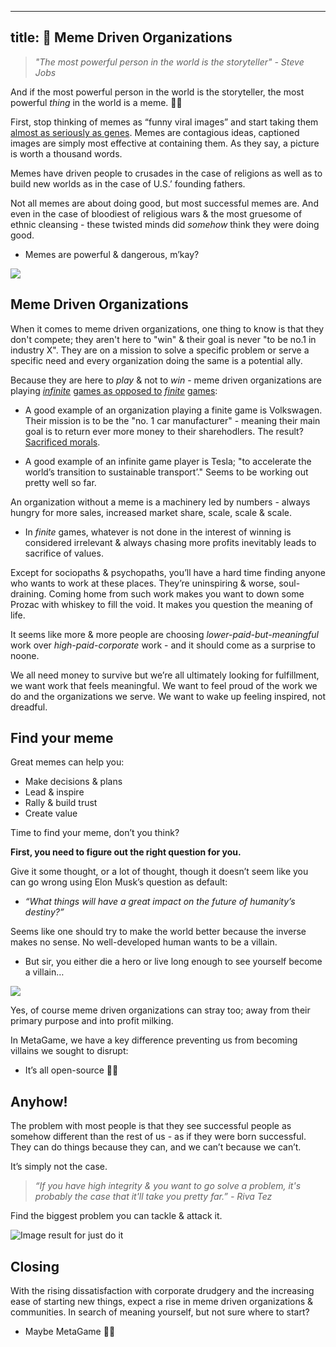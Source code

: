 
---
title: 👻 Meme Driven Organizations
--- 

> _"The most powerful person in the world is the storyteller" - Steve Jobs_

And if the most powerful person in the world is the storyteller, the most powerful _thing_ in the world is a meme. 🤷‍♂️

First, stop thinking of memes as “funny viral images” and start taking them [almost as seriously as genes](https://en.wikipedia.org/wiki/Memetics). Memes are contagious ideas, captioned images are simply most effective at containing them. As they say, a picture is worth a thousand words.

Memes have driven people to crusades in the case of religions as well as to build new worlds as in the case of U.S.’ founding fathers.

Not all memes are about doing good, but most successful memes are. And even in the case of bloodiest of religious wars & the most gruesome of ethnic cleansing - these twisted minds did _somehow_ think they were doing good.

-   Memes are powerful & dangerous, m’kay?
    

![](https://cdn.substack.com/image/fetch/w_1456,c_limit,f_auto,q_auto:good,fl_progressive:steep/https%3A%2F%2Fbucketeer-e05bbc84-baa3-437e-9518-adb32be77984.s3.amazonaws.com%2Fpublic%2Fimages%2F365ade34-758f-4953-bc50-70f1541b058a_1201x630.png)

## Meme Driven Organizations

When it comes to meme driven organizations, one thing to know is that they don't compete; they aren't here to "win" & their goal is never "to be no.1 in industry X". They are on a mission to solve a specific problem or serve a specific need and every organization doing the same is a potential ally.

Because they are here to _play_ & not to _win_ - meme driven organizations are playing _[infinite](https://en.wikipedia.org/wiki/Finite_and_Infinite_Games)_ [games as opposed to](https://en.wikipedia.org/wiki/Finite_and_Infinite_Games) _[finite](https://en.wikipedia.org/wiki/Finite_and_Infinite_Games)_ [games](https://en.wikipedia.org/wiki/Finite_and_Infinite_Games):

-   A good example of an organization playing a finite game is Volkswagen. Their mission is to be the "no. 1 car manufacturer" - meaning their main goal is to return ever more money to their sharehodlers. The result? [Sacrificed morals](https://en.wikipedia.org/wiki/Volkswagen_emissions_scandal).
    
-   A good example of an infinite game player is Tesla; "to accelerate the world’s transition to sustainable transport’." Seems to be working out pretty well so far.
    

An organization without a meme is a machinery led by numbers - always hungry for more sales, increased market share, scale, scale & scale.

-   In _finite_ games, whatever is not done in the interest of winning is considered irrelevant & always chasing more profits inevitably leads to sacrifice of values.
    

Except for sociopaths & psychopaths, you’ll have a hard time finding anyone who wants to work at these places. They’re uninspiring & worse, soul-draining. Coming home from such work makes you want to down some Prozac with whiskey to fill the void. It makes you question the meaning of life.

It seems like more & more people are choosing _lower-paid-but-meaningful_ work over _high-paid-corporate_ work - and it should come as a surprise to noone.

We all need money to survive but we’re all ultimately looking for fulfillment, we want work that feels meaningful. We want to feel proud of the work we do and the organizations we serve. We want to wake up feeling inspired, not dreadful.

## Find your meme

Great memes can help you:
-   Make decisions & plans
-   Lead & inspire
-   Rally & build trust
-   Create value
    

Time to find your meme, don’t you think?

**First, you need to figure out the right question for you.**

Give it some thought, or a lot of thought, though it doesn’t seem like you can go wrong using Elon Musk’s question as default:

-   _“What things will have a great impact on the future of humanity’s destiny?”_
    

Seems like one should try to make the world better because the inverse makes no sense. No well-developed human wants to be a villain.

-   But sir, you either die a hero or live long enough to see yourself become a villain…
    

![](https://cdn.substack.com/image/fetch/w_1456,c_limit,f_auto,q_auto:good,fl_progressive:steep/https%3A%2F%2Fbucketeer-e05bbc84-baa3-437e-9518-adb32be77984.s3.amazonaws.com%2Fpublic%2Fimages%2F314fed72-3041-4d72-bc51-b04732eae48c_1162x783.png)

Yes, of course meme driven organizations can stray too; away from their primary purpose and into profit milking.

In MetaGame, we have a key difference preventing us from becoming villains we sought to disrupt:

-   It’s all open-source 🤷‍♂️
    

## Anyhow!

The problem with most people is that they see successful people as somehow different than the rest of us - as if they were born successful. They can do things because they can, and we can’t because we can’t.

It’s simply not the case.

> _“If you have high integrity & you want to go solve a problem, it's probably the case that it'll take you pretty far.” - Riva Tez_

Find the biggest problem you can tackle & attack it.

![Image result for just do it](https://cdn.substack.com/image/fetch/w_1456,c_limit,f_auto,q_auto:good,fl_progressive:steep/https%3A%2F%2Fbucketeer-e05bbc84-baa3-437e-9518-adb32be77984.s3.amazonaws.com%2Fpublic%2Fimages%2F8adf0c05-0d4d-4647-bedc-5ab5478737c2_960x540.jpeg)

## Closing

With the rising dissatisfaction with corporate drudgery and the increasing ease of starting new things, expect a rise in meme driven organizations & communities.
In search of meaning yourself, but not sure where to start?
- Maybe MetaGame 🤷‍♂️


